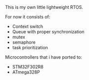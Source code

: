 This is my own little lightweight RTOS. <br>

For now it consists of: <br>
 - Context switch
 - Queue with proper synchronization
 - mutex
 - semaphore
 - task prioritization

Microcontrollers that i have ported to: <br>
 - STM32F302R8
 - ATmega328P
